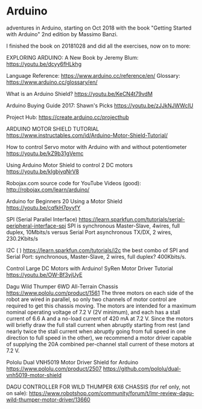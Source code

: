 # Arduino

adventures in Arduino, starting on Oct 2018 with the book "Getting Started with Arduino" 2nd edition by Massimo Banzi.

I finished the book on 20181028 and did all the exercises, now on to more:

EXPLORING ARDUINO: A New Book by Jeremy Blum:
https://youtu.be/dcyy6fHLkhg

Language Reference:
https://www.arduino.cc/reference/en/
Glossary:
https://www.arduino.cc/glossary/en/

What is an Arduino Shield?
https://youtu.be/KeCN4t79vdM

Arduino Buying Guide 2017: Shawn's Picks
https://youtu.be/zJJkNJWWcIU

Project Hub:
https://create.arduino.cc/projecthub

ARDUINO MOTOR SHIELD TUTORIAL
https://www.instructables.com/id/Arduino-Motor-Shield-Tutorial/

How to control Servo motor with Arduino with and without potentiometer
https://youtu.be/kZ9b31gVemc

Using Arduino Motor Shield to control 2 DC motors
https://youtu.be/kIgbjyqNrV8

Robojax.com source code for YouTube Videos (good):
http://robojax.com/learn/arduino/

Arduino for Beginners 20 Using a Motor Shield
https://youtu.be/cqfkH7pyyfY

SPI (Serial Parallel Interface) 
https://learn.sparkfun.com/tutorials/serial-peripheral-interface-spi
SPI is synchronous Master-Slave, 4wires, full duplex, 10Mbits/s
versus Serial Port asynchronous TX/DX, 2 wires, 230.2Kbits/s

I2C ( )
https://learn.sparkfun.com/tutorials/i2c
the best combo of SPI and Serial Port: synchronous, Master-Slave, 2 wires, full duplex? 400Kbits/s.


Control Large DC Motors with Arduino! SyRen Motor Driver Tutorial
https://youtu.be/OW-Bf3yjUyE

Dagu Wild Thumper 6WD All-Terrain Chassis
https://www.pololu.com/product/1561
The three motors on each side of the robot are wired in parallel, so only two channels of motor control are required to get this chassis moving. The motors are intended for a maximum nominal operating voltage of 7.2 V (2V minimum), and each has a stall current of 6.6 A and a no-load current of 420 mA at 7.2 V. Since the motors will briefly draw the full stall current when abruptly starting from rest (and nearly twice the stall current when abruptly going from full speed in one direction to full speed in the other), we recommend a motor driver capable of supplying the 20A combined per-channel stall current of these motors at 7.2 V.

Pololu Dual VNH5019 Motor Driver Shield for Arduino
https://www.pololu.com/product/2507
https://github.com/pololu/dual-vnh5019-motor-shield


DAGU CONTROLLER FOR WILD THUMPER 6X6 CHASSIS (for ref only, not on sale):
https://www.robotshop.com/community/forum/t/lmr-review-dagu-wild-thumper-motor-driver/13660


